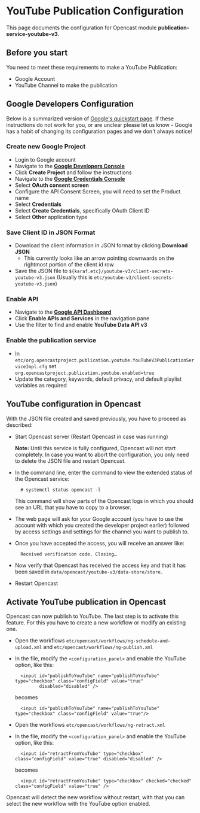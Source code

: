 # YouTube Publication Configuration

This page documents the configuration for Opencast module **publication-service-youtube-v3**.

## Before you start

You need to meet these requirements to make a YouTube Publication:

- Google Account
- YouTube Channel to make the publication


## Google Developers Configuration

Below is a summarized version of [Google's quickstart page][googledoc].  If these
instructions do not work for you, or are unclear please let us know - Google has a habit of changing its configuration
pages and we don't always notice!

### Create new Google Project

- Login to Google account
- Navigate to the [**Google Developers Console**][googledevconsole]
- Click **Create Project** and follow the instructions
- Navigate to the [**Google Credentials Console**][googleapiconsole]
- Select **OAuth consent screen**
- Configure the API Consent Screen, you will need to set the Product name
- Select **Credentials**
- Select **Create Credentials**, specifically OAuth Client ID
- Select **Other** application type

### Save Client ID in JSON Format

- Download the client information in JSON format by clicking **Download JSON**
    - This currently looks like an arrow pointing downwards on the rightmost portion of the client id row
- Save the JSON file to `${karaf.etc}/youtube-v3/client-secrets-youtube-v3.json` (Usually this is
  `etc/youtube-v3/client-secrets-youtube-v3.json`)

### Enable API

- Navigate to the [**Google API Dashboard**][googledashboard]
- Click **Enable APIs and Services** in the navigation pane
- Use the filter to find and enable **YouTube Data API v3**


### Enable the publication service

- In `etc/org.opencastproject.publication.youtube.YouTubeV3PublicationServiceImpl.cfg` set `org.opencastproject.publication.youtube.enabled=true`
- Update the category, keywords, default privacy, and default playlist variables as required

## YouTube configuration in Opencast

With the JSON file created and saved previously, you have to proceed as described:

- Start Opencast server (Restart Opencast in case was running)

    **Note:** Until this service is fully configured, Opencast will not start completely. In case you
    want to abort the configuration, you only need to delete the JSON file and restart Opencast.

- In the command line, enter the command to view the extended status of the Opencast service:

        # systemctl status opencast -l

    This command will show parts of the Opencast logs in which you should see an URL that you have to copy to a browser.

- The web page will ask for your Google account (you have to use the account with which you created the developer
  project earlier) followed by access settings and settings for the channel you want to publish to.

- Once you have accepted the access, you will receive an answer like:

        Received verification code. Closing…

- Now verify that Opencast has received the access key and that it has been saved in
  `data/opencast/youtube-v3/data-store/store.`

- Restart Opencast


## Activate YouTube publication in Opencast

Opencast can now publish to YouTube. The last step is to activate this feature. For this you have to create a new
workflow or modify an existing one.

- Open the workflows `etc/opencast/workflows/ng-schedule-and-upload.xml` and `etc/opencast/workflows/ng-publish.xml`

- In the file, modify the `<configuration_panel>` and enable the YouTube option, like this:

        <input id="publishToYouTube" name="publishToYouTube" type="checkbox" class="configField" value="true"
               disabled="disabled" />

  becomes

        <input id="publishToYouTube" name="publishToYouTube" type="checkbox" class="configField" value="true"/>

- Open the workflows `etc/opencast/workflows/ng-retract.xml`

- In the file, modify the `<configuration_panel>` and enable the YouTube option, like this:

        <input id="retractFromYouTube" type="checkbox" class="configField" value="true" disabled="disabled" />

  becomes

        <input id="retractFromYouTube" type="checkbox" checked="checked" class="configField" value="true" />

Opencast will detect the new workflow without restart, with that you can select the new workflow with the YouTube option
enabled.

[googledevconsole]: https://console.developers.google.com/project
[googledoc]: https://developers.google.com/youtube/registering_an_application
[googleapiconsole]: https://console.developers.google.com/apis/credentials
[googledashboard]: https://console.developers.google.com/apis/dashboard
